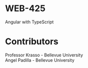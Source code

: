# WEB-425

Angular with TypeScript

# Contributors
Professor Krasso - Bellevue University  
Angel Padilla - Bellevue University

